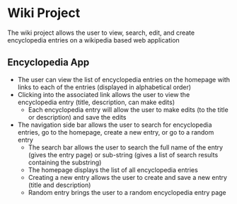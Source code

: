 # Wiki Project
The wiki project allows the user to view, search, edit, and create encyclopedia entries on a wikipedia based web application

## Encyclopedia App
- The user can view the list of encyclopedia entries on the homepage with links to each of the entries (displayed in alphabetical order)
- Clicking into the associated link allows the user to view the encyclopedia entry (title, description, can make edits)
    - Each encyclopedia entry will allow the user to make edits (to the title or description) and save the edits
- The navigation side bar allows the user to search for encyclopedia entries, go to the homepage, create a new entry, or go to a random entry
    - The search bar allows the user to search the full name of the entry (gives the entry page) or sub-string (gives a list of search results containing the substring)
    - The homepage displays the list of all encyclopedia entries
    - Creating a new entry allows the user to create and save a new entry (title and description)
    - Random entry brings the user to a random encyclopedia entry page
